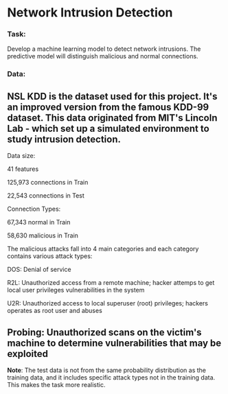 # Network Intrusion Detection

### Task:

Develop a machine learning model to detect network intrusions. The predictive model will distinguish malicious and normal connections.


### Data:

NSL KDD is the dataset used for this project. It's an improved version from the famous KDD-99 dataset. This data originated from MIT's Lincoln Lab - which set up a simulated environment to study intrusion detection.
------------------------------

Data size:

41 features

125,973 connections in Train

22,543 connections in Test

Connection Types:

67,343 normal in Train

58,630 malicious in Train

The malicious attacks fall into 4 main categories and each category contains various attack types:

DOS: Denial of service

R2L: Unauthorized access from a remote machine; hacker attemps to get local user privileges vulnerabilities in the system

U2R: Unauthorized access to local superuser (root) privileges; hackers operates as root user and abuses  

Probing: Unauthorized scans on the victim's machine to determine vulnerabilities that may be exploited
------------------------------

**Note**: The test data is not from the same probability distribution as the training data, and it includes specific attack types not in the training data.  This makes the task more realistic. 
